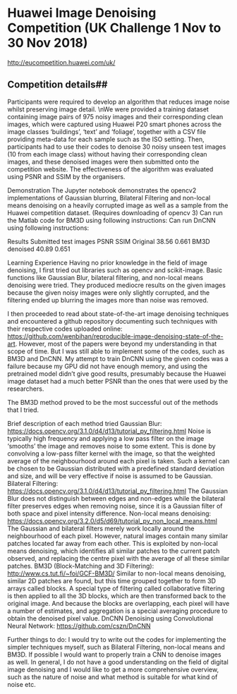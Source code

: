 # Huawei Image Denoising Competition (UK Challenge 1 Nov to 30 Nov 2018) #
http://eucompetition.huawei.com/uk/ 
 
## Competition details##
Participants were required to develop an algorithm that reduces image noise whilst preserving image detail. 
\nWe were provided a training dataset containing image pairs of 975 noisy images and their corresponding clean images, which were captured using Huawei P20 smart phones across the image classes ‘buildings’, ‘text’ and ‘foliage’, together with a CSV file providing meta-data for each sample such as the ISO setting. 
Then, participants had to use their codes to denoise 30 noisy unseen test images (10 from each image class) without having their corresponding clean images, and these denoised images were then submitted onto the competition website. The effectiveness of the algorithm was evaluated using PSNR and SSIM by the organisers.
 
Demonstration
The Jupyter notebook demonstrates the opencv2 implementations of Gaussian blurring, Bilateral Filtering and non-local means denoising on a heavily corrupted image as well as a sample from the Huawei competition dataset. (Requires downloading of opencv 3)
Can run the Matlab code for BM3D using following instructions:
Can run DnCNN using following instructions:
 
Results
Submitted test  images
PSNR
SSIM
Original 
38.56
0.661
BM3D denoised
40.89
0.651
 
Learning Experience
Having no prior knowledge in the field of image denoising, I first tried out libraries such as opencv and scikit-image. Basic functions like Gaussian Blur, bilateral filtering, and non-local means denoising were tried. They produced mediocre results on the given images because the given noisy images were only slightly corrupted, and the filtering ended up blurring the images more than noise was removed.
 
I then proceeded to read about state-of-the-art image denoising techniques and encountered a github repository documenting such techniques with their respective codes uploaded online: https://github.com/wenbihan/reproducible-image-denoising-state-of-the-art. However, most of the papers were beyond my understanding in that scope of time. But I was still able to implement some of the codes, such as BM3D and DnCNN. My attempt to train DnCNN using the given codes was a failure because my GPU did not have enough memory, and using the pretrained model didn’t give good results, presumably because the Huawei image dataset had a much better PSNR than the ones that were used by the researchers.
 
The BM3D method proved to be the most successful out of the methods that I tried.
 
Brief description of each method tried
Gaussian Blur: https://docs.opencv.org/3.1.0/d4/d13/tutorial_py_filtering.html 
Noise is typically high frequency and applying a low pass filter on the image ‘smooths’ the image and removes noise to some extent. This is done by convolving a low-pass filter kernel with the image, so that the weighted average of the neighbourhood around each pixel is taken. Such a kernel can be chosen to be Gaussian distributed with a predefined standard deviation and size, and will be very effective if noise is assumed to be Gaussian.
Bilateral Filtering: https://docs.opencv.org/3.1.0/d4/d13/tutorial_py_filtering.html 
The Gaussian Blur does not distinguish between edges and non-edges while the bilateral filter preserves edges when removing noise, since it is a Gaussian filter of both space and pixel intensity difference.
Non-local means denoising: https://docs.opencv.org/3.2.0/d5/d69/tutorial_py_non_local_means.html 
The Gaussian and bilateral filters merely work locally around the neighbourhood of each pixel. However, natural images contain many similar patches located far away from each other. This is exploited by non-local means denoising, which identifies all similar patches to the current patch observed, and replacing the centre pixel with the average of all these similar patches.
BM3D (Block-Matching and 3D Filtering): http://www.cs.tut.fi/~foi/GCF-BM3D/ 
Similar to non-local means denoising, similar 2D patches are found, but this time grouped together to form 3D arrays called blocks. A special type of filtering called collaborative filtering is then applied to all the 3D blocks, which are then transformed back to the original image. And because the blocks are overlapping, each pixel will have a number of estimates, and aggregation is a special averaging procedure to obtain the denoised pixel value.
DnCNN
Denoising using Convolutional Neural Network: https://github.com/cszn/DnCNN 
 
Further things to do:
I would try to write out the codes for implementing the simpler techniques myself, such as Bilateral Filtering, non-local means and BM3D. If possible I would want to properly train a CNN to denoise images as well. In general, I do not have a good understanding on the field of digital image denoising and I would like to get a more comprehensive overview, such as the nature of noise and what method is suitable for what kind of noise etc.
